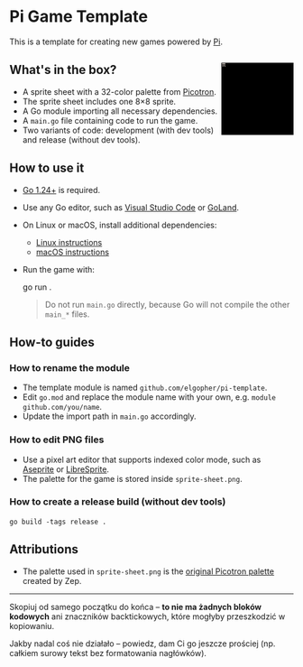 # Pi Game Template

This is a template for creating new games powered by [Pi](https://github.com/elgopher/pi).

## What's in the box? <img src="sprite-sheet.png" align="right" />

* A sprite sheet with a 32-color palette from [Picotron][picotron-faq].
* The sprite sheet includes one 8×8 sprite.
* A Go module importing all necessary dependencies.
* A `main.go` file containing code to run the game.
* Two variants of code: development (with dev tools) and release (without dev tools).

## How to use it

* [Go 1.24+](https://go.dev/dl/) is required.
* Use any Go editor, such as [Visual Studio Code](https://code.visualstudio.com/) 
  or [GoLand](https://www.jetbrains.com/go/).
* On Linux or macOS, install additional dependencies:
  * [Linux instructions](https://github.com/elgopher/pi/blob/master/docs/install-linux.md)
  * [macOS instructions](https://github.com/elgopher/pi/blob/master/docs/install-macos.md)
* Run the game with:

  go run .

  > Do not run `main.go` directly, because Go will not compile the other `main_*` files.

## How-to guides

### How to rename the module

* The template module is named `github.com/elgopher/pi-template`.
* Edit `go.mod` and replace the module name with your own, e.g. `module github.com/you/name`.
* Update the import path in `main.go` accordingly.

### How to edit PNG files

* Use a pixel art editor that supports indexed color mode, such as [Aseprite][aseprite] or [LibreSprite][libresprite].
* The palette for the game is stored inside `sprite-sheet.png`.

### How to create a release build (without dev tools)

```
go build -tags release .
```

## Attributions

* The palette used in `sprite-sheet.png` is the [original Picotron palette][picotron-faq] created by Zep.

[aseprite]: https://www.aseprite.org/
[libresprite]: https://libresprite.github.io/
[picotron-faq]: https://www.lexaloffle.com/picotron.php?page=faq

---

Skopiuj od samego początku do końca – **to nie ma żadnych bloków kodowych** ani znaczników backtickowych, które mogłyby przeszkodzić w kopiowaniu.

Jakby nadal coś nie działało – powiedz, dam Ci go jeszcze prościej (np. całkiem surowy tekst bez formatowania nagłówków).
